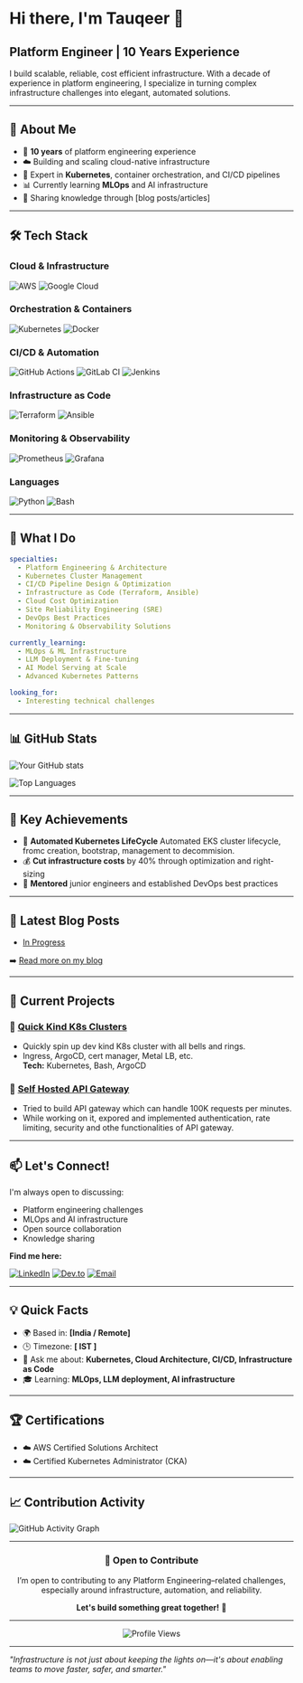 # Hi there, I'm Tauqeer 👋

## Platform Engineer | 10 Years Experience

I build scalable, reliable, cost efficient infrastructure. With a decade of experience in platform engineering, I specialize in turning complex infrastructure challenges into elegant, automated solutions.

---

## 🚀 About Me

- 🔧 **10 years** of platform engineering experience
- ☁️ Building and scaling cloud-native infrastructure
- 🐳 Expert in **Kubernetes**, container orchestration, and CI/CD pipelines
- 📊 Currently learning **MLOps** and AI infrastructure
- 📝 Sharing knowledge through [blog posts/articles]

---

## 🛠️ Tech Stack

### Cloud & Infrastructure
![AWS](https://img.shields.io/badge/AWS-%23FF9900.svg?style=for-the-badge&logo=amazon-aws&logoColor=white)
![Google Cloud](https://img.shields.io/badge/GoogleCloud-%234285F4.svg?style=for-the-badge&logo=google-cloud&logoColor=white)

### Orchestration & Containers
![Kubernetes](https://img.shields.io/badge/kubernetes-%23326ce5.svg?style=for-the-badge&logo=kubernetes&logoColor=white)
![Docker](https://img.shields.io/badge/docker-%230db7ed.svg?style=for-the-badge&logo=docker&logoColor=white)

### CI/CD & Automation
![GitHub Actions](https://img.shields.io/badge/github%20actions-%232671E5.svg?style=for-the-badge&logo=githubactions&logoColor=white)
![GitLab CI](https://img.shields.io/badge/gitlab%20ci-%23181717.svg?style=for-the-badge&logo=gitlab&logoColor=white)
![Jenkins](https://img.shields.io/badge/jenkins-%232C5263.svg?style=for-the-badge&logo=jenkins&logoColor=white)

### Infrastructure as Code
![Terraform](https://img.shields.io/badge/terraform-%235835CC.svg?style=for-the-badge&logo=terraform&logoColor=white)
![Ansible](https://img.shields.io/badge/ansible-%231A1918.svg?style=for-the-badge&logo=ansible&logoColor=white)

### Monitoring & Observability
![Prometheus](https://img.shields.io/badge/Prometheus-E6522C?style=for-the-badge&logo=Prometheus&logoColor=white)
![Grafana](https://img.shields.io/badge/grafana-%23F46800.svg?style=for-the-badge&logo=grafana&logoColor=white)

### Languages
![Python](https://img.shields.io/badge/python-3670A0?style=for-the-badge&logo=python&logoColor=ffdd54)
![Bash](https://img.shields.io/badge/bash-%23121011.svg?style=for-the-badge&logo=gnu-bash&logoColor=white)

---

## 💼 What I Do

```yaml
specialties:
  - Platform Engineering & Architecture
  - Kubernetes Cluster Management
  - CI/CD Pipeline Design & Optimization
  - Infrastructure as Code (Terraform, Ansible)
  - Cloud Cost Optimization
  - Site Reliability Engineering (SRE)
  - DevOps Best Practices
  - Monitoring & Observability Solutions

currently_learning:
  - MLOps & ML Infrastructure
  - LLM Deployment & Fine-tuning
  - AI Model Serving at Scale
  - Advanced Kubernetes Patterns

looking_for:
  - Interesting technical challenges
```

---

## 📊 GitHub Stats

![Your GitHub stats](https://github-readme-stats.vercel.app/api?username=iamtahmad1&show_icons=true&theme=tokyonight&hide_border=true&count_private=true)

![Top Languages](https://github-readme-stats.vercel.app/api/top-langs/?username=iamtahmad1&layout=compact&theme=tokyonight&hide_border=true)

---

## 🎯 Key Achievements

- 🚀 **Automated Kubernetes LifeCycle** Automated EKS cluster lifecycle, fromc creation, bootstrap, management to decommision. 
- 💰 **Cut infrastructure costs** by 40% through optimization and right-sizing
- 👥 **Mentored** junior engineers and established DevOps best practices

---

## 📝 Latest Blog Posts

<!-- BLOG-POST-LIST:START -->
- [In Progress](#)

<!-- BLOG-POST-LIST:END -->

➡️ [Read more on my blog](#)

---

## 🌱 Current Projects

### 🔨 [Quick Kind K8s Clusters](https://github.com/iamtahmad1/kind-k8s-clusters)
- Quickly spin up dev kind K8s cluster with all bells and rings.
- Ingress, ArgoCD, cert manager, Metal LB, etc.  
**Tech:** Kubernetes, Bash, ArgoCD

### 🔨 [Self Hosted API Gateway](https://github.com/iamtahmad1/self-hosted-api-gateway)
- Tried to build API gateway which can handle 100K requests per minutes.
- While working on it, expored and implemented authentication, rate limiting, security and othe functionalities of API gateway.

---

## 📫 Let's Connect!

I'm always open to discussing:
- Platform engineering challenges
- MLOps and AI infrastructure
- Open source collaboration
- Knowledge sharing

**Find me here:**

[![LinkedIn](https://img.shields.io/badge/LinkedIn-%230077B5.svg?style=for-the-badge&logo=linkedin&logoColor=white)](https://linkedin.com/in/tauqeer-ahmad-b6b6a8110)
[![Dev.to](https://img.shields.io/badge/dev.to-0A0A0A?style=for-the-badge&logo=dev.to&logoColor=white)](https://dev.to/iamtahmad1)
[![Email](https://img.shields.io/badge/Email-D14836?style=for-the-badge&logo=gmail&logoColor=white)](mailto:iamtahmad1@gmail.com)

---

## 💡 Quick Facts

- 🌍 Based in: **[India / Remote]**
- 🕒 Timezone: **[ IST ]**
- 💬 Ask me about: **Kubernetes, Cloud Architecture, CI/CD, Infrastructure as Code**
- 🎓 Learning: **MLOps, LLM deployment, AI infrastructure**

---

## 🏆 Certifications

- ☁️ AWS Certified Solutions Architect
- ☁️ Certified Kubernetes Administrator (CKA)

---

## 📈 Contribution Activity

![GitHub Activity Graph](https://activity-graph.herokuapp.com/graph?username=iamtahmad1&theme=tokyo-night&hide_border=true)

---

<div align="center">

### 💼 Open to Contribute

I’m open to contributing to any Platform Engineering–related challenges, especially around infrastructure, automation, and reliability.

**Let's build something great together!** 🚀

---

![Profile Views](https://komarev.com/ghpvc/?username=iamtahmad1&color=blueviolet&style=flat-square&label=Profile+Views)

</div>

---

*"Infrastructure is not just about keeping the lights on—it's about enabling teams to move faster, safer, and smarter."*
